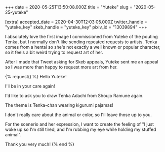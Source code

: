 +++
date = 2020-05-25T13:50:08.000Z
title = "Yuteke"
slug = "2020-05-25-yuteke"

[extra]
accepted_date = 2020-04-30T12:03:05.000Z
twitter_handle = "yuteke_key"
skeb_handle = "yuteke_key"
pixiv_id = "13039894"
+++

I absolutely love the first image I commissioned from Yuteke of the pouting Tenka, but I normally don't like sending repeated requests to artists.  Tenka comes from a hentai so she's not exactly a well known or popular character, so it feels a bit weird trying to request art of her. 

After I made that Tweet asking for Skeb appeals, Yuteke sent me an appeal so I was more than happy to request more art from her.

{% request() %}
Hello Yuteke!

I'll be in your care again!

I'd like to ask you to draw Tenka Adachi from Shoujo Ramune again.

The theme is Tenka-chan wearing kigurumi pajamas!

I don't really care about the animal or color, so I'll leave those up to you.

For the scenerio and her expression, I want to create the feeling of "I just woke up so I'm still tired, and I'm rubbing my eye while holding my stuffed animal".

Thank you very much!
{% end %}